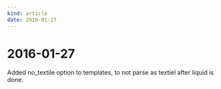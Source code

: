 ```yaml
---
kind: article
date: 2016-01-27
---
```


# 2016-01-27
Added no_textile option to templates, to not parse as textiel after liquid is done.

